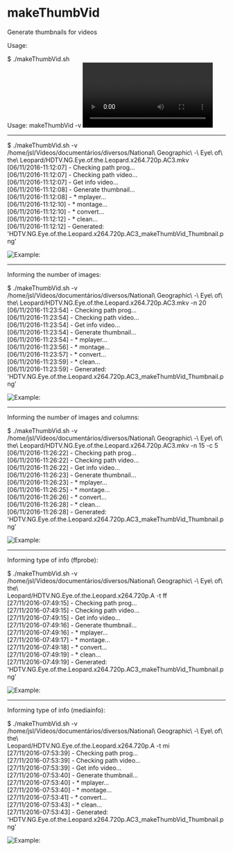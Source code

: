 # makeThumbVid
Generate thumbnails for videos

Usage:

$ ./makeThumbVid.sh   
Usage: makeThumbVid -v <VIDEO> [-n <NUM_IMAGES>] [-c <NUM_COLUMNS>]  
Example:   
 makeThumbVid -v /home/myuser/myvideo.mp4                  # DEFAULT num_images = 16|num_columns = 4|type_info = mplayer  
 makeThumbVid -v /home/myuser/myvideo.mp4 -n 20            # 20 images in result...  
 makeThumbVid -v /home/myuser/myvideo.mp4 -c 5             # 5 columns in result...  
 makeThumbVid -v /home/myuser/myvideo.mp4 -n 20 -c 5       # 20 images in result and 5 columns...  
 makeThumbVid -v /home/myuser/myvideo.mp4 -n 20 -c 5 -t ff # 20 images in result and 5 columns, info by ffprobe  
 makeThumbVid -v /home/myuser/myvideo.mp4 -n 20 -c 5 -t mi # 20 images in result and 5 columns, info by mediainfo  


-----------------

$ ./makeThumbVid.sh -v /home/jsl/Vídeos/documentários/diversos/National\ Geographic\ -\ Eye\ of\ the\ 
Leopard/HDTV.NG.Eye.of.the.Leopard.x264.720p.AC3.mkv   
[06/11/2016-11:12:07] - Checking path prog...  
[06/11/2016-11:12:07] - Checking path video...  
[06/11/2016-11:12:07] - Get info video...  
[06/11/2016-11:12:08] - Generate thumbnail...  
[06/11/2016-11:12:08] - * mplayer...  
[06/11/2016-11:12:10] - * montage...  
[06/11/2016-11:12:10] - * convert...  
[06/11/2016-11:12:12] - * clean...  
[06/11/2016-11:12:12] - Generated: 'HDTV.NG.Eye.of.the.Leopard.x264.720p.AC3_makeThumbVid_Thumbnail.png'  

![Example:](https://i.pstorage.space/i/7M3WNnlb2/original_01.png)

-----------------

Informing the number of images:

$ ./makeThumbVid.sh -v /home/jsl/Vídeos/documentários/diversos/National\ Geographic\ -\ Eye\ of\ the\ 
Leopard/HDTV.NG.Eye.of.the.Leopard.x264.720p.AC3.mkv -n 20  
[06/11/2016-11:23:54] - Checking path prog...  
[06/11/2016-11:23:54] - Checking path video...  
[06/11/2016-11:23:54] - Get info video...  
[06/11/2016-11:23:54] - Generate thumbnail...  
[06/11/2016-11:23:54] - * mplayer...  
[06/11/2016-11:23:56] - * montage...  
[06/11/2016-11:23:57] - * convert...  
[06/11/2016-11:23:59] - * clean...  
[06/11/2016-11:23:59] - Generated: 'HDTV.NG.Eye.of.the.Leopard.x264.720p.AC3_makeThumbVid_Thumbnail.png'  

![Example:](https://i.pstorage.space/i/a64WgLOag/original_02.png)

-----------------

Informing the number of images and columns:

$ ./makeThumbVid.sh -v /home/jsl/Vídeos/documentários/diversos/National\ Geographic\ -\ Eye\ of\ the\ 
Leopard/HDTV.NG.Eye.of.the.Leopard.x264.720p.AC3.mkv -n 15 -c 5  
[06/11/2016-11:26:22] - Checking path prog...  
[06/11/2016-11:26:22] - Checking path video...  
[06/11/2016-11:26:22] - Get info video...  
[06/11/2016-11:26:23] - Generate thumbnail...  
[06/11/2016-11:26:23] - * mplayer...  
[06/11/2016-11:26:25] - * montage...  
[06/11/2016-11:26:26] - * convert...  
[06/11/2016-11:26:28] - * clean...  
[06/11/2016-11:26:28] - Generated: 'HDTV.NG.Eye.of.the.Leopard.x264.720p.AC3_makeThumbVid_Thumbnail.png'  

![Example:](https://i.pstorage.space/i/Zx9Dkn6Kq/original_03.png)

-----------------

Informing type of info (ffprobe):

$ ./makeThumbVid.sh -v /home/jsl/Vídeos/documentários/diversos/National\ Geographic\ -\ Eye\ of\ the\  
Leopard/HDTV.NG.Eye.of.the.Leopard.x264.720p.A -t ff  
[27/11/2016-07:49:15] - Checking path prog...  
[27/11/2016-07:49:15] - Checking path video...  
[27/11/2016-07:49:15] - Get info video...  
[27/11/2016-07:49:16] - Generate thumbnail...  
[27/11/2016-07:49:16] - * mplayer...  
[27/11/2016-07:49:17] - * montage...  
[27/11/2016-07:49:18] - * convert...  
[27/11/2016-07:49:19] - * clean...  
[27/11/2016-07:49:19] - Generated: 'HDTV.NG.Eye.of.the.Leopard.x264.720p.AC3_makeThumbVid_Thumbnail.png'

![Example:](https://i.pstorage.space/i/Meb6XnwKp/original_04.png)

-----------------

Informing type of info (mediainfo):

$ ./makeThumbVid.sh -v /home/jsl/Vídeos/documentários/diversos/National\ Geographic\ -\ Eye\ of\ the\   
Leopard/HDTV.NG.Eye.of.the.Leopard.x264.720p.A -t mi  
[27/11/2016-07:53:39] - Checking path prog...  
[27/11/2016-07:53:39] - Checking path video...  
[27/11/2016-07:53:39] - Get info video...  
[27/11/2016-07:53:40] - Generate thumbnail...  
[27/11/2016-07:53:40] - * mplayer...  
[27/11/2016-07:53:40] - * montage...  
[27/11/2016-07:53:41] - * convert...  
[27/11/2016-07:53:43] - * clean...  
[27/11/2016-07:53:43] - Generated: 'HDTV.NG.Eye.of.the.Leopard.x264.720p.AC3_makeThumbVid_Thumbnail.png'

![Example:](https://i.pstorage.space/i/Meb6Xn9Oj/original_05.png)

